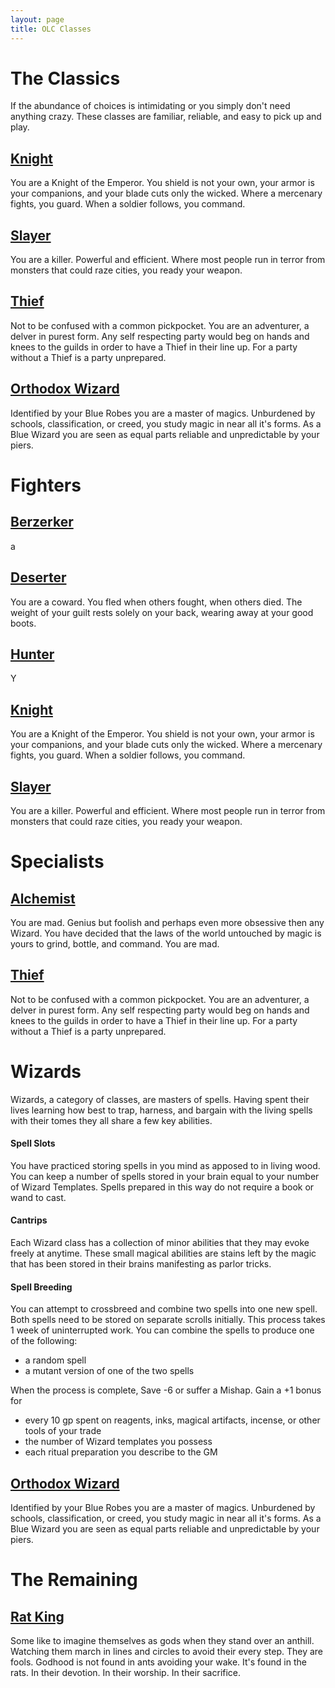 ```yaml
---
layout: page
title: OLC Classes
---
```

# The Classics
If the abundance of choices is intimidating or you simply don't need anything crazy. These classes are familiar, reliable, and easy to pick up and play.
## [Knight](https://heringtonpress.github.io/systems/olc/olc_classes/knight/)
You are a Knight of the Emperor. You shield is not your own, your armor is your companions, and your blade cuts only the wicked. Where a mercenary fights, you guard. When a soldier follows, you command.
## [Slayer](https://heringtonpress.github.io/systems/olc/olc_classes/slayer/)
You are a killer. Powerful and efficient. Where most people run in terror from monsters that could raze cities, you ready your weapon.
## [Thief](https://heringtonpress.github.io/systems/olc/olc_classes/thief/)
Not to be confused with a common pickpocket. You are an adventurer, a delver in purest form. Any self respecting party would beg on hands and knees to the guilds in order to have a Thief in their line up. For a party without a Thief is a party unprepared.
## [Orthodox Wizard](https://heringtonpress.github.io/systems/olc/olc_classes/orthodox-wizard/)
Identified by your Blue Robes you are a master of magics. Unburdened by schools, classification, or creed, you study magic in near all it's forms. As a Blue Wizard you are seen as equal parts reliable and unpredictable by your piers.
# Fighters
## [Berzerker](https://heringtonpress.github.io/systems/olc/olc_classes/berzerker/)
a
## [Deserter](https://heringtonpress.github.io/systems/olc/olc_classes/deserter/)
You are a coward. You fled when others fought, when others died. The weight of your guilt rests solely on your back, wearing away at your good boots.
## [Hunter](https://heringtonpress.github.io/systems/olc/olc_classes/hunter/)
Y
## [Knight](https://heringtonpress.github.io/systems/olc/olc_classes/knight/)
You are a Knight of the Emperor. You shield is not your own, your armor is your companions, and your blade cuts only the wicked. Where a mercenary fights, you guard. When a soldier follows, you command.
## [Slayer](https://heringtonpress.github.io/systems/olc/olc_classes/slayer/)
You are a killer. Powerful and efficient. Where most people run in terror from monsters that could raze cities, you ready your weapon.
# Specialists
## [Alchemist](https://heringtonpress.github.io/systems/olc/olc_classes/alchemist/)
You are mad. Genius but foolish and perhaps even more obsessive then any Wizard. You have decided that the laws of the world untouched by magic is yours to grind, bottle, and command. You are mad.
## [Thief](https://heringtonpress.github.io/systems/olc/olc_classes/thief/)
Not to be confused with a common pickpocket. You are an adventurer, a delver in purest form. Any self respecting party would beg on hands and knees to the guilds in order to have a Thief in their line up. For a party without a Thief is a party unprepared.
# Wizards 
Wizards, a category of classes, are masters of spells. Having spent their lives learning how best to trap, harness, and bargain with the living spells with their tomes they all share a few key abilities.
#### Spell Slots
You have practiced storing spells in you mind as apposed to in living wood. You can keep a number of spells stored in your brain equal to your number of Wizard Templates. Spells prepared in this way do not require a book or wand to cast.
#### Cantrips
Each Wizard class has a collection of minor abilities that they may evoke freely at anytime. These small magical abilities are stains left by the magic that has been stored in their brains manifesting as parlor tricks.
#### Spell Breeding  
You can attempt to crossbreed and combine two spells into one new spell. Both spells need to be stored on separate scrolls initially. This process takes 1 week of uninterrupted work. You can combine the spells to produce one of the following:  
- a random spell  
- a mutant version of one of the two spells  
  
When the process is complete, Save -6 or suffer a Mishap. Gain a +1 bonus for  
- every 10 gp spent on reagents, inks, magical artifacts, incense, or other tools of your trade  
- the number of Wizard templates you possess  
- each ritual preparation you describe to the GM 

## [Orthodox Wizard](https://heringtonpress.github.io/systems/olc/olc_classes/orthodox-wizard/)
Identified by your Blue Robes you are a master of magics. Unburdened by schools, classification, or creed, you study magic in near all it's forms. As a Blue Wizard you are seen as equal parts reliable and unpredictable by your piers.
# The Remaining
## [Rat King](https://heringtonpress.github.io/systems/olc/olc_classes/rat-king/)
Some like to imagine themselves as gods when they stand over an anthill. Watching them march in lines and circles to avoid their every step. They are fools. Godhood is not found in ants avoiding your wake. It's found in the rats. In their devotion. In their worship. In their sacrifice.